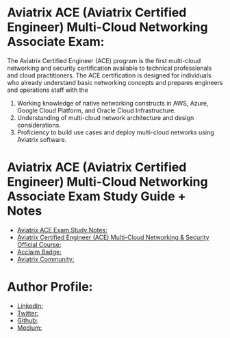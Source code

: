 # Aviatrix ACE (Aviatrix Certified Engineer) Multi-Cloud Networking Associate Exam:

The Aviatrix Certified Engineer (ACE) program is the first multi-cloud networking and security certification available to technical professionals and cloud practitioners. 
The ACE certification is designed for individuals who already understand basic networking concepts and prepares engineers and operations staff with the 
1. Working knowledge of native networking constructs in AWS, Azure, Google Cloud Platform, and Oracle Cloud Infrastructure.
2. Understanding of multi-cloud network architecture and design considerations. 
3. Proficiency to build use cases and deploy multi-cloud networks using Aviatrix software.

# Aviatrix ACE (Aviatrix Certified Engineer) Multi-Cloud Networking Associate Exam Study Guide + Notes

- [Aviatrix ACE Exam Study Notes:](https://atulkamble.github.io/AviatrixACE/)
- [Aviatrix Certified Engineer (ACE) Multi-Cloud Networking & Security Official Course:](https://aviatrix.teachable.com/)
- [Acclaim Badge:](https://www.youracclaim.com/org/aviatrix/badge/aviatrix-certified-engineer-multi-cloud-network-associate)
- [Aviatrix Community:](https://community.aviatrix.com/)

# Author Profile:
- [LinkedIn:](https://www.linkedin.com/in/atuljkamble) 
- [Twitter:](https://www.twitter.com/atul_kamble)
- [Github:](https://www.github.com/atulkamble)
- [Medium:](https://medium.com/@atul_kamble)
